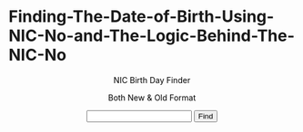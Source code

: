 # Finding-The-Date-of-Birth-Using-NIC-No-and-The-Logic-Behind-The-NIC-No
<!DOCTYPE html>
<html>
<head>
<script src="https://ajax.googleapis.com/ajax/libs/jquery/3.3.1/jquery.m
<title>Easy Code Stuff - NIC Birth Day Finder</title>
<script>
$(document).ready(function () {
$("#find").click(function () {
//Clear Existing Details
$("#error").html("");
$("#gender").html("");
$("#year").html("");
$("#month").html("");
$("#day").html("");
var NICNo = $("#nic").val();
var dayText = 0;
var year = "";
var month = "";
var day = "";
var gender = "";
if (NICNo.length != 10 && NICNo.length != 12) {
$("#error").html("Invalid NIC NO");
} else if (NICNo.length == 10 && !$.isNumeric(NICNo.substr(0
$("#error").html("Invalid NIC NO");
}e
lse {
// Year
if (NICNo.length == 10) {
year = "19" + NICNo.substr(0, 2);
dayText = parseInt(NICNo.substr(2, 3));
} else {
year = NICNo.substr(0, 4);
dayText = parseInt(NICNo.substr(4, 3));
} /
/ Gender
if (dayText > 500) {
gender = "Female";
dayText = dayText - 500;
} else {
gender = "Male";
} /
/ Day Digit Validation
if (dayText < 1 && dayText > 366) {
$("#error").html("Invalid NIC NO");
} else {
//Month
if (dayText > 335) {
day = dayText - 335;
month = "December";
}e
lse if (dayText > 305) {
day = dayText - 305;
month = "November";
}e
lse if (dayText > 274) {
day = dayText - 274;
month = "October";
}e
lse if (dayText > 244) {
day = dayText - 244;
month = "September";
}e
lse if (dayText > 213) {
day = dayText - 213;
month = "Auguest";
}e
lse if (dayText > 182) {
day = dayText - 182;
month = "July";
}e
lse if (dayText > 152) {
day = dayText - 152;
month = "June";
}e
lse if (dayText > 121) {
day = dayText - 121;
month = "May";
}e
lse if (dayText > 91) {
day = dayText - 91;
month = "April";
}e
lse if (dayText > 60) {
day = dayText - 60;
month = "March";
}e
lse if (dayText < 32) {
month = "January";
day = dayText;
}e
lse if (dayText > 31) {
day = dayText - 31;
month = "Febuary";
} /
/ Show Details
$("#gender").html("Gender : " + gender);
$("#year").html("Year : " + year);
$("#month").html("Month : " + month);
$("#day").html("Day :" + day);
}
}
});
});
</script>
</head>
<body>
<center>
<p style="color: #000;">NIC Birth Day Finder</p>
<p style="color: #000;">Both New & Old Format</p>
<input type="text" id="nic" />
<button id="find">Find</button>
<br/>
<br/>
<p id="error" style="color: red;"></p>
<p id="gender" style="color: #000;"></p>
<p id="year" style="color: #000;"></p>
<p id="month" style="color: #000;"></p>
<p id="day" style="color: #000;"></p>
</center>
</body>
</html>
